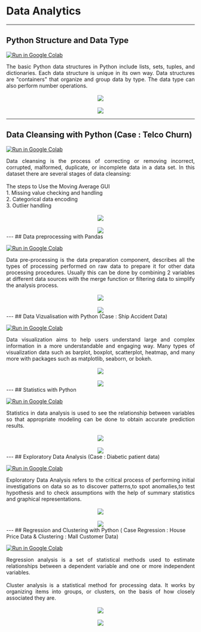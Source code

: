 # Data Analytics
---
## Python Structure and Data Type
[![Run in Google Colab](https://img.shields.io/badge/Colab-Run_in_Google_Colab-blue?logo=Google&logoColor=FDBA18)](https://colab.research.google.com/drive/1FEznLLLerljjfapq9lPjQ-yja0nmqEr7)

<div style="text-align: justify">The basic Python data structures in Python include lists, sets, tuples, and dictionaries. Each data structure is unique in its own way. Data structures are "containers" that organize and group data by type. The data type can also perform number operations. </div>

<br>
<center><img src="images/visualisasi1.PNG"/></center>
<br>
<center><img src="images/visualisasi2.PNG"/></center>

---
## Data Cleansing with Python (Case : Telco Churn)

[![Run in Google Colab](https://img.shields.io/badge/Colab-Run_in_Google_Colab-blue?logo=Google&logoColor=FDBA18)](https://colab.research.google.com/drive/19kvdjs1O5ABR37USfuO0sKh3E9MpW1V-#scrollTo=ZtuILhY8Qmad)

<div style="text-align: justify"> Data cleansing is the process of correcting or removing incorrect, corrupted, malformed, duplicate, or incomplete data in a data set. In this dataset there are several stages of data cleansing:</div>
<div style="text-align: justify"><br>
The steps to Use the Moving Average GUI<br>
1. Missing value checking and handling<br>
2. Categorical data encoding<br>
3. Outlier handling</div>

<br>
<center><img src="images/gui.PNG"/></center>
<br>
<center><img src="images/gui2.PNG"/></center>
---
## Data preprocessing with Pandas

[![Run in Google Colab](https://img.shields.io/badge/Colab-Run_in_Google_Colab-blue?logo=Google&logoColor=FDBA18)](https://colab.research.google.com/drive/1rq79o9ylJWrL7kDW5V16ubssnY8mnQRF)

<div style="text-align: justify"> Data pre-processing is the data preparation component, describes all the types of processing performed on raw data to prepare it for other data processing procedures. Usually this can be done by combining 2 variables at different data sources with the merge function or filtering data to simplify the analysis process.</div>

<br>
<center><img src="images/gui.PNG"/></center>
<br>
<center><img src="images/gui2.PNG"/></center>
---
## Data Vizualisation with Python (Case : Ship Accident Data)

[![Run in Google Colab](https://img.shields.io/badge/Colab-Run_in_Google_Colab-blue?logo=Google&logoColor=FDBA18)](https://colab.research.google.com/drive/1_yhX25qwYTdl9H6uFo-oIjV01VPkZ7QS#scrollTo=9QVd0n__6Vcr)

<div style="text-align: justify"> Data visualization aims to help users understand large and complex information in a more understandable and engaging way. Many types of visualization data such as barplot, boxplot, scatterplot, heatmap, and many more with packages such as matplotlib, seaborn, or bokeh.</div>

<br>
<center><img src="images/gui.PNG"/></center>
<br>
<center><img src="images/gui2.PNG"/></center>
---
## Statistics with Python

[![Run in Google Colab](https://img.shields.io/badge/Colab-Run_in_Google_Colab-blue?logo=Google&logoColor=FDBA18)](https://colab.research.google.com/drive/1Rh6ndEEpBYxH_pd2guxlA_Zft9J5VjlT)

<div style="text-align: justify"> Statistics in data analysis is used to see the relationship between variables so that appropriate modeling can be done to obtain accurate prediction results.</div>

<br>
<center><img src="images/gui.PNG"/></center>
<br>
<center><img src="images/gui2.PNG"/></center>
---
## Exploratory Data Analysis (Case : Diabetic patient data)

[![Run in Google Colab](https://img.shields.io/badge/Colab-Run_in_Google_Colab-blue?logo=Google&logoColor=FDBA18)](https://colab.research.google.com/drive/1iG9M1k3a8_KoJEOVp-ZoL4DHfDuunYui#scrollTo=Msu5KxeEdGEW)

<div style="text-align: justify"> Exploratory Data Analysis refers to the critical process of performing initial investigations on data so as to discover patterns,to spot anomalies,to test hypothesis and to check assumptions with the help of summary statistics and graphical representations.</div>

<br>
<center><img src="images/gui.PNG"/></center>
<br>
<center><img src="images/gui2.PNG"/></center>
---
## Regression and Clustering with Python ( Case Regression : House Price Data & Clustering : Mall Customer Data)

[![Run in Google Colab](https://img.shields.io/badge/Colab-Run_in_Google_Colab-blue?logo=Google&logoColor=FDBA18)](https://colab.research.google.com/drive/1UYj0i8I4kfDgI-MI0WR2nN5oy46L1ZC6#scrollTo=QJbp2c2QRn6Y)

<div style="text-align: justify"> Regression analysis is a set of statistical methods used to estimate relationships between a dependent variable and one or more independent variables.</div>
<br>
<div style="text-align: justify"> Cluster analysis is a statistical method for processing data. It works by organizing items into groups, or clusters, on the basis of how closely associated they are.</div>
<br>
<center><img src="images/gui.PNG"/></center>
<br>
<center><img src="images/gui2.PNG"/></center>
